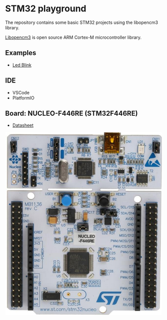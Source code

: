 # STM32 playground
The repository contains some basic STM32 projects using the libopencm3 library. 

[Libopencm3](https://github.com/libopencm3/libopencm3) is open source ARM Cortex-M microcontroller library.

## Examples
* [Led Blink](./examples/led_blink/src/main.c)

## IDE
* VSCode
* PlatformIO

## Board: NUCLEO-F446RE (STM32F446RE)
* [Datasheet](./datasheet/stm32f446re.pdf)

![NUCLEO-F446RE (STM32F446RE)](./img/STM32F446RE.png)
